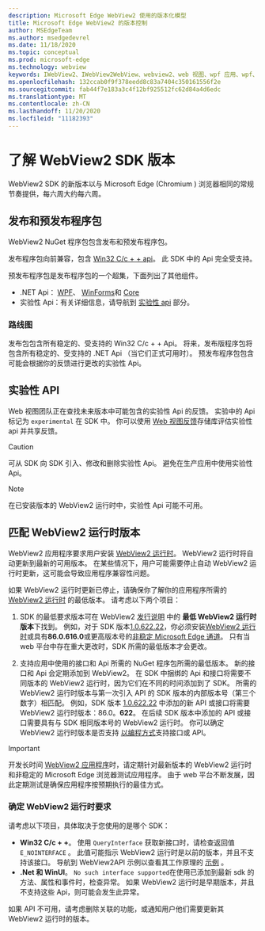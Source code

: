 ```yaml
---
description: Microsoft Edge WebView2 使用的版本化模型
title: Microsoft Edge WebView2 的版本控制
author: MSEdgeTeam
ms.author: msedgedevrel
ms.date: 11/18/2020
ms.topic: conceptual
ms.prod: microsoft-edge
ms.technology: webview
keywords: IWebView2、IWebView2WebView、webview2、web 视图、wpf 应用、wpf、edge、ICoreWebView2、ICoreWebView2Host、浏览器控件、边缘 html
ms.openlocfilehash: 132ccab0f9f378eedd8c83a7404c350161556f2e
ms.sourcegitcommit: fab44f7e183a3c4f12bf925512fc62d84a4d6edc
ms.translationtype: MT
ms.contentlocale: zh-CN
ms.lasthandoff: 11/20/2020
ms.locfileid: "11182393"
---
```

# 了解 WebView2 SDK 版本

WebView2 SDK 的新版本以与 Microsoft Edge (Chromium ) 浏览器相同的常规节奏提供，每六周大约每六周。  

## 发布和预发布程序包  

WebView2 NuGet 程序包包含发布和预发布程序包。  

发布程序包向前兼容，包含 [Win32 C/c + + api][ReferenceWin32]。  此 SDK 中的 Api 完全受支持。  

预发布程序包是发布程序包的一个超集，下面列出了其他组件。  

*   .NET Api： [WPF][DotnetMicrosoftWebWebview2WpfNamespace]、 [WinForms][DotnetMicrosoftWebWebview2WinformsNamespace]和 [Core][DotnetMicrosoftWebWebview2CoreNamespace]  
*   实验性 Api：有关详细信息，请导航到 [实验性 api](#experimental-apis) 部分。  

### 路线图  

发布包包含所有稳定的、受支持的 Win32 C/c + + Api。  将来，发布版程序包将包含所有稳定的、受支持的 .NET Api （当它们正式可用时）。  预发布程序包包含可能会根据你的反馈进行更改的实验性 Api。 

## 实验性 API  

Web 视图团队正在查找未来版本中可能包含的实验性 Api 的反馈。  实验中的 Api 标记为 `experimental` 在 SDK 中。  你可以使用 [Web 视图反馈][GithubMicrosoftedgeWebviewfeedback]存储库评估实验性 api 并共享反馈。  

> [!CAUTION]
> 可从 SDK 向 SDK 引入、修改和删除实验性 Api。  避免在生产应用中使用实验性 Api。  

> [!NOTE]
> 在已安装版本的 WebView2 运行时中，实验性 Api 可能不可用。  

## 匹配 WebView2 运行时版本  
WebView2 应用程序要求用户安装 [WebView2 运行时][MicrosoftDeveloperEdgeWebview2]。 WebView2 运行时将自动更新到最新的可用版本。 在某些情况下，用户可能需要停止自动 WebView2 运行时更新，这可能会导致应用程序兼容性问题。

如果 WebView2 运行时更新已停止，请确保你了解你的应用程序所需的 [WebView2 运行时][MicrosoftDeveloperEdgeWebview2] 的最低版本。 请考虑以下两个项目：  

1. SDK 的最低要求版本可在 WebView2 [发行说明][Releasenotes] 中的 **最低 WebView2 运行时版本**下找到。 例如，对于 SDK 版本[1.0.622.22](https://docs.microsoft.com/microsoft-edge/webview2/releasenotes#1062222)，你必须安装[WebView2 运行时][MicrosoftDeveloperEdgeWebview2]或具有**86.0.616.0**或更高版本号的[非稳定 Microsoft Edge 通道][MicrosoftedgeinsiderDownload]。 只有当 web 平台中存在重大更改时，SDK 所需的最低版本才会更改。

2. 支持应用中使用的接口和 Api 所需的 NuGet 程序包所需的最低版本。 新的接口和 Api 会定期添加到 WebView2。 在 SDK 中捆绑的 Api 和接口将需要不同版本的 WebView2 运行时，因为它们在不同的时间添加到了 SDK。  所需的 WebView2 运行时版本与第一次引入 API 的 SDK 版本的内部版本号（第三个数字）相匹配。 例如，SDK 版本 [1.0.622.22](https://docs.microsoft.com/microsoft-edge/webview2/releasenotes#1062222) 中添加的新 API 或接口将需要 WebView2 运行时版本：86.0。**622**。 在后续 SDK 版本中添加的 API 或接口需要具有与 SDK 相同版本号的 WebView2 运行时。 你可以确定 WebView2 运行时版本是否支持 [以编程方式](#determine-webview2-runtime-requirement)支持接口或 API。

> [!IMPORTANT]
> 开发长时间 [WebView2 应用程序](distribution.md#evergreen-distribution-mode)时，请定期针对最新版本的 WebView2 运行时和非稳定的 Microsoft Edge 浏览器测试应用程序。  由于 web 平台不断发展，因此定期测试是确保应用程序按预期执行的最佳方式。  

### 确定 WebView2 运行时要求

请考虑以下项目，具体取决于您使用的是哪个 SDK： 

*   **Win32 C/c + +**。  使用 `QueryInterface` 获取新接口时，请检查返回值 `E_NOINTERFACE` 。  此值可能指示 WebView2 运行时是以前的版本，并且不支持该接口。 导航到 WebView2API 示例以查看其工作原理的 [示例](https://github.com/MicrosoftEdge/WebView2Samples/blob/8ec7de9d3e80a942bc7025cffad98eee75e11e64/SampleApps/WebView2APISample/AppWindow.cpp#L622) 。
*   **.Net 和 WinUI**。  `No such interface supported`在使用已添加到最新 sdk 的方法、属性和事件时，检查异常。  如果 WebView2 运行时是早期版本，并且不支持这些 Api，则可能会发生此异常。  

如果 API 不可用，请考虑删除关联的功能，或通知用户他们需要更新其 WebView2 运行时的版本。  



 

<!--## Versioning  

After you have used a particular version of the SDK to build your app, your app may end up running with an older or newer version of installed browser binaries.  Until version 1.0.0.0 of WebView2 there may be breaking changes during updates that prevent your SDK from working with different versions of installed browser binaries.  After version 1.0.0.0, different versions of the SDK may work with different versions of the installed browser by using the following best practices.  

1.  To account for breaking changes to the API be sure to check for failure when requesting the DLL export `CreateCoreWebView2Environment` and when running `QueryInterface` on any `CoreWebView2` object.  A return value of `E_NOINTERFACE` indicates that the SDK is not compatible with the Microsoft Edge browser binaries.  
1.  Checking for failure from `QueryInterface` also accounts for cases where the SDK is newer than the version of the Microsoft Edge browser and your app attempts to use an interface of which the Microsoft Edge browser is unaware.  

1.  When an interface is unavailable, you may consider disabling the associated feature if possible, or otherwise informing your users to update their browsers.  -->  

<!--links -->  

[Releasenotes]: ../releasenotes.md "WebView2 SDK 的发行说明 |Microsoft 文档"  

[DeployedgeChannels]: /deployedge/microsoft-edge-channels "Microsoft Edge 频道概述 |Microsoft 文档"  

[DotnetMicrosoftWebWebview2CoreNamespace]: /dotnet/api/microsoft.web.webview2.core "WebView2 命名空间 |Microsoft 文档"  
[DotnetMicrosoftWebWebview2WpfNamespace]: /dotnet/api/microsoft.web.webview2.wpf "WebView2 命名空间 |Microsoft 文档"  
[DotnetMicrosoftWebWebview2WinformsNamespace]: /dotnet/api/microsoft.web.webview2.winforms "WinForms 命名空间 | WebView2 命名空间 |Microsoft 文档"  
[ReferenceWin32]: /microsoft-edge/webview2/reference/win32 "WebView2 Win32 c + + 参考 |Microsoft 文档"  

[MicrosoftDeveloperEdgeWebview2]: https://developer.microsoft.com/microsoft-edge/webview2/ "Microsoft Edge WebView2 |Microsoft 开发人员"  

[GithubMicrosoftedgeWebviewfeedback]: https://github.com/MicrosoftEdge/WebViewFeedback "Web 视图反馈-MicrosoftEdge/WebViewFeedback |GitHub"  

[MicrosoftedgeinsiderDownload]: https://www.microsoftedgeinsider.com/download "下载 Microsoft Edge 预览体验成员频道"  
